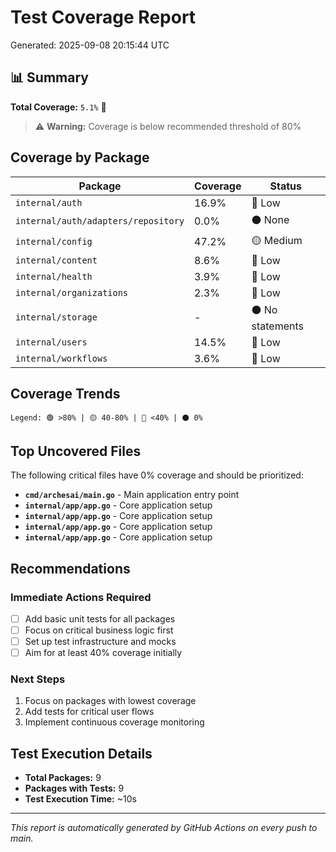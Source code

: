 # Test Coverage Report

Generated: 2025-09-08 20:15:44 UTC

## 📊 Summary

**Total Coverage:** `5.1%` 🔴

> ⚠️ **Warning:** Coverage is below recommended threshold of 80%

## Coverage by Package

| Package | Coverage | Status |
|---------|----------|--------|
| `internal/auth` | 16.9% | 🔴 Low |
| `internal/auth/adapters/repository` | 0.0% | ⚫ None |
| `internal/config` | 47.2% | 🟡 Medium |
| `internal/content` | 8.6% | 🔴 Low |
| `internal/health` | 3.9% | 🔴 Low |
| `internal/organizations` | 2.3% | 🔴 Low |
| `internal/storage` | - | ⚫ No statements |
| `internal/users` | 14.5% | 🔴 Low |
| `internal/workflows` | 3.6% | 🔴 Low |

## Coverage Trends

```text
Legend: 🟢 >80% | 🟡 40-80% | 🔴 <40% | ⚫ 0%
```

## Top Uncovered Files

The following critical files have 0% coverage and should be prioritized:

- **`cmd/archesai/main.go`** - Main application entry point
- **`internal/app/app.go`** - Core application setup
- **`internal/app/app.go`** - Core application setup
- **`internal/app/app.go`** - Core application setup
- **`internal/app/app.go`** - Core application setup

## Recommendations

### Immediate Actions Required
- [ ] Add basic unit tests for all packages
- [ ] Focus on critical business logic first
- [ ] Set up test infrastructure and mocks
- [ ] Aim for at least 40% coverage initially

### Next Steps
1. Focus on packages with lowest coverage
2. Add tests for critical user flows
3. Implement continuous coverage monitoring

## Test Execution Details

- **Total Packages:** 9
- **Packages with Tests:** 9
- **Test Execution Time:** ~10s

---

*This report is automatically generated by GitHub Actions on every push to main.*
